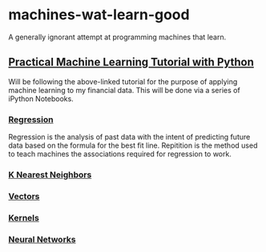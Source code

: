 # machines-wat-learn-good

A generally ignorant attempt at programming machines that learn.

## [Practical Machine Learning Tutorial with Python](https://pythonprogramming.net/machine-learning-tutorial-python-introduction/)

Will be following the above-linked tutorial for the purpose of applying machine learning to my financial data. This will be done via a series of iPython Notebooks.

### [Regression](https://pythonprogramming.net/regression-introduction-machine-learning-tutorial/)

Regression is the analysis of past data with the intent of predicting future data based on the formula for the best fit line. Repitition is the method used to teach machines the associations required for regression to work.

### [K Nearest Neighbors](https://pythonprogramming.net/k-nearest-neighbors-intro-machine-learning-tutorial/)

### [Vectors](https://pythonprogramming.net/vector-basics-machine-learning-tutorial/)

### [Kernels](https://pythonprogramming.net/kernels-with-svm-machine-learning-tutorial/)

### [Neural Networks](https://pythonprogramming.net/neural-networks-machine-learning-tutorial/)

